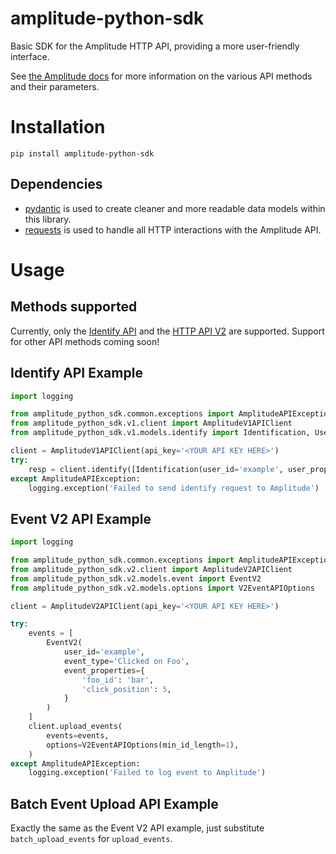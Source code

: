 # amplitude-python-sdk

Basic SDK for the Amplitude HTTP API, providing a more user-friendly interface.

See [the Amplitude docs](https://developers.amplitude.com/docs) for more information on the various API methods and their parameters.

# Installation

```
pip install amplitude-python-sdk
```

## Dependencies

* [pydantic](https://github.com/samuelcolvin/pydantic) is used to create cleaner and more readable data models within this library.
* [requests](https://github.com/psf/requests) is used to handle all HTTP interactions with the Amplitude API.

# Usage

## Methods supported

Currently, only the [Identify API](https://developers.amplitude.com/docs/identify-api) and the [HTTP API V2](https://developers.amplitude.com/docs/http-api-v2) are supported. Support for other API methods coming soon!

## Identify API Example

```python
import logging

from amplitude_python_sdk.common.exceptions import AmplitudeAPIException
from amplitude_python_sdk.v1.client import AmplitudeV1APIClient
from amplitude_python_sdk.v1.models.identify import Identification, UserProperties

client = AmplitudeV1APIClient(api_key='<YOUR API KEY HERE>')
try:
    resp = client.identify([Identification(user_id='example', user_properties=UserProperties()])
except AmplitudeAPIException:
    logging.exception('Failed to send identify request to Amplitude')
```

## Event V2 API Example

```python
import logging

from amplitude_python_sdk.common.exceptions import AmplitudeAPIException
from amplitude_python_sdk.v2.client import AmplitudeV2APIClient
from amplitude_python_sdk.v2.models.event import EventV2
from amplitude_python_sdk.v2.models.options import V2EventAPIOptions

client = AmplitudeV2APIClient(api_key='<YOUR API KEY HERE>')

try:
    events = [
        EventV2(
            user_id='example',
            event_type='Clicked on Foo',
            event_properties={
                'foo_id': 'bar',
                'click_position': 5,
            }
        )
    ]
    client.upload_events(
        events=events,
        options=V2EventAPIOptions(min_id_length=1),
    )
except AmplitudeAPIException:
    logging.exception('Failed to log event to Amplitude')
```

## Batch Event Upload API Example

Exactly the same as the Event V2 API example, just substitute `batch_upload_events` for `upload_events`.
